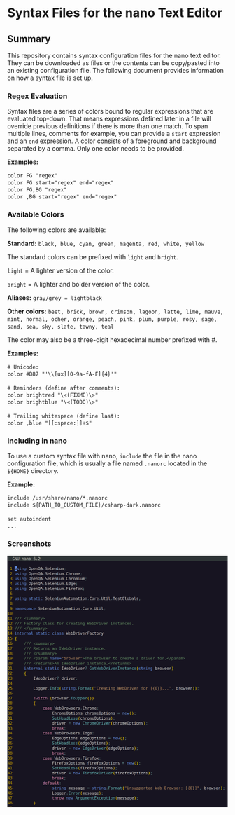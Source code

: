 # Syntax Files for the nano Text Editor

## Summary

This repository contains syntax configuration files for the nano text editor. They can be downloaded as files or the
contents can be copy/pasted into an existing configuration file. The following document provides information on how a
syntax file is set up.

### Regex Evaluation

Syntax files are a series of colors bound to regular expressions that are evaluated top-down. That means expressions
defined later in a file will override previous definitions if there is more than one match. To span multiple lines,
comments for example, you can provide a `start` expression and an `end` expression. A color consists of a foreground and
background separated by a comma. Only one color needs to be provided.

**Examples:**

```
color FG "regex"
color FG start="regex" end="regex"
color FG,BG "regex"
color ,BG start="regex" end="regex"
```

### Available Colors

The following colors are available:

**Standard:**
`black, blue, cyan, green, magenta, red, white, yellow`

The standard colors can be prefixed with `light` and `bright`.

`light` = A lighter version of the color.

`bright` = A lighter and bolder version of the color.

**Aliases:**
`gray/grey = lightblack`

**Other colors:**
`beet, brick, brown, crimson, lagoon, latte, lime, mauve, mint, normal, ocher, orange, peach, pink, plum, purple, rosy,
sage, sand, sea, sky, slate, tawny, teal`

The color may also be a three-digit hexadecimal number prefixed with #.

**Examples:**

```
# Unicode:
color #B87 "'\\[ux][0-9a-fA-F]{4}'"

# Reminders (define after comments):
color brightred "\<(FIXME)\>"
color brightblue "\<(TODO)\>"

# Trailing whitespace (define last):
color ,blue "[[:space:]]+$"
```

### Including in nano

To use a custom syntax file with nano, `include` the file in the nano configuration file, which is usually a file
named `.nanorc` located in the `${HOME}` directory.

**Example:**

```
include /usr/share/nano/*.nanorc
include ${PATH_TO_CUSTOM_FILE}/csharp-dark.nanorc

set autoindent
...
```

### Screenshots

![csharp-dark-3.png](./screenshots/csharp-dark-3.png)
